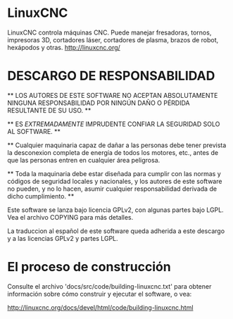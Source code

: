 # LinuxCNC

LinuxCNC controla máquinas CNC. Puede manejar fresadoras, tornos, impresoras 3D, cortadores láser, cortadores de plasma, brazos de robot, hexápodos y otras. http://linuxcnc.org/

# DESCARGO DE RESPONSABILIDAD

** LOS AUTORES DE ESTE SOFTWARE NO ACEPTAN ABSOLUTAMENTE NINGUNA RESPONSABILIDAD POR NINGÚN DAÑO O PÉRDIDA RESULTANTE DE SU USO. **

** ES _EXTREMADAMENTE_ IMPRUDENTE CONFIAR LA SEGURIDAD SOLO AL SOFTWARE. **

** Cualquier maquinaria capaz de dañar a las personas debe tener prevista la desconexion completa de energía de todos los motores, etc., antes de que las personas entren en cualquier área peligrosa.

** Toda la maquinaria debe estar diseñada para cumplir con las normas y códigos de seguridad locales y nacionales, y los autores de este software no pueden, y no lo hacen, asumir cualquier responsabilidad derivada de dicho cumplimiento. **


Este software se lanza bajo licencia GPLv2, con algunas partes bajo LGPL. Vea el archivo COPYING para más detalles.

La traduccion al español de este software queda adherida a este descargo y a las licencias GPLv2 y partes LGPL.


# El proceso de construcción

Consulte el archivo 'docs/src/code/building-linuxcnc.txt' para obtener información sobre cómo construir y ejecutar el software, o vea:

http://linuxcnc.org/docs/devel/html/code/building-linuxcnc.html

